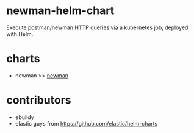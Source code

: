 # newman-helm-chart
Execute postman/newman HTTP queries via a kubernetes job, deployed with Helm.

# charts

* newman >> [newman](./charts/newman)

# contributors

* ebuildy
* elastic guys from https://github.com/elastic/helm-charts
